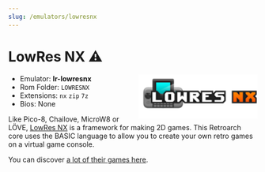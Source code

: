 ```yaml
---
slug: /emulators/lowresnx
---
```


# LowRes NX ⚠

<img src="https://raw.githubusercontent.com/OnionUI/Onion/main/static/build/Icons/Default/rapp/lowresnx.png" align="right" width="240" />

- Emulator: **lr-lowresnx**
- Rom Folder: `LOWRESNX`
- Extensions: `nx` `zip` `7z`
- Bios: None


Like Pico-8, Chailove, MicroW8 or LÖVE, [LowRes NX](https://lowresnx.inutilis.com/) is a framework for making 2D games. 
This Retroarch core uses the BASIC language to allow you to create your own retro games on a virtual game console.

You can discover [a lot of their games here](https://lowresnx.inutilis.com/programs.php?category=featured).